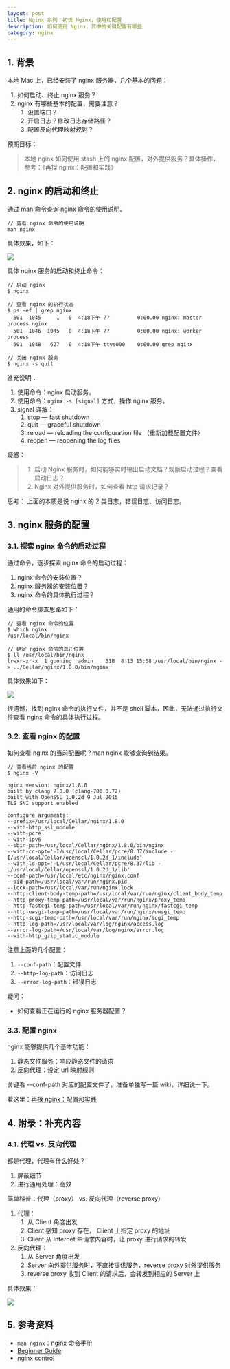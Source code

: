```yaml
---
layout: post
title: Nginx 系列：初识 Nginx，使用和配置
description: 如何使用 Nginx，其中的关键配置有哪些
category: nginx
---
```


## 1. 背景

本地 Mac 上，已经安装了 nginx 服务器，几个基本的问题：

1. 如何启动、终止 nginx 服务？
1. nginx 有哪些基本的配置，需要注意？
	1. 设置端口？
	1. 开启日志？修改日志存储路径？
	1. 配置反向代理映射规则？

预期目标：

> 本地 nginx 如何使用 stash 上的 nginx 配置，对外提供服务？具体操作，参考：《再探 nginx：配置和实践》

## 2. nginx 的启动和终止

通过 man 命令查询 nginx 命令的使用说明。

```
// 查看 nginx 命令的使用说明
man nginx
```

具体效果，如下：

![](/images/nginx-series/man-nginx-cmd.png)

具体 nginx 服务的启动和终止命令：

```
// 启动 nginx
$ nginx
  
// 查看 nginx 的执行状态
$ ps -ef | grep nginx
  501  1045     1   0  4:18下午 ??         0:00.00 nginx: master process nginx
  501  1046  1045   0  4:18下午 ??         0:00.00 nginx: worker process
  501  1048   627   0  4:18下午 ttys000    0:00.00 grep nginx
  
// 关闭 nginx 服务
$ nginx -s quit
```

补充说明：

1. 使用命令：nginx 启动服务。
1. 使用命令：`nginx -s [signal]` 方式，操作 nginx 服务。
1. signal 详解：
	1. stop — fast shutdown
	1. quit — graceful shutdown
	1. reload — reloading the configuration file （重新加载配置文件）
	1. reopen — reopening the log files

疑惑：

> 1. 启动 Nginx 服务时，如何能够实时输出启动文档？观察启动过程？查看启动日志？
> 2. Nginx 对外提供服务时，如何查看 http 请求记录？

思考： 上面的本质是说 nginx 的 2 类日志，错误日志、访问日志。


## 3. nginx 服务的配置

### 3.1. 探索 nginx 命令的启动过程

通过命令，逐步探索 nginx 命令的启动过程：

1. nginx 命令的安装位置？
1. nginx 服务器的安装位置？
1. nginx 命令的具体执行过程？

通用的命令排查思路如下：

```
// 查看 nginx 命令的位置
$ which nginx
/usr/local/bin/nginx
  
// 确定 nginx 命令的真正位置
$ ll /usr/local/bin/nginx
lrwxr-xr-x  1 guoning  admin    31B  8 13 15:58 /usr/local/bin/nginx -> ../Cellar/nginx/1.8.0/bin/nginx
```

具体效果如下：

![](/images/nginx-series/nginx-cmd-specific-script.png)

很遗憾，找到 nginx 命令的执行文件，并不是 shell 脚本，因此，无法通过执行文件查看 nginx 命令的具体执行过程。

### 3.2. 查看 nginx 的配置

如何查看 nginx 的当前配置呢？man nginx 能够查询到结果。

```
// 查看当前 nginx 的配置
$ nginx -V
 
nginx version: nginx/1.8.0
built by clang 7.0.0 (clang-700.0.72)
built with OpenSSL 1.0.2d 9 Jul 2015
TLS SNI support enabled
 
configure arguments:
--prefix=/usr/local/Cellar/nginx/1.8.0
--with-http_ssl_module
--with-pcre
--with-ipv6
--sbin-path=/usr/local/Cellar/nginx/1.8.0/bin/nginx
--with-cc-opt='-I/usr/local/Cellar/pcre/8.37/include -I/usr/local/Cellar/openssl/1.0.2d_1/include'
--with-ld-opt='-L/usr/local/Cellar/pcre/8.37/lib -L/usr/local/Cellar/openssl/1.0.2d_1/lib'
--conf-path=/usr/local/etc/nginx/nginx.conf
--pid-path=/usr/local/var/run/nginx.pid
--lock-path=/usr/local/var/run/nginx.lock
--http-client-body-temp-path=/usr/local/var/run/nginx/client_body_temp
--http-proxy-temp-path=/usr/local/var/run/nginx/proxy_temp
--http-fastcgi-temp-path=/usr/local/var/run/nginx/fastcgi_temp
--http-uwsgi-temp-path=/usr/local/var/run/nginx/uwsgi_temp
--http-scgi-temp-path=/usr/local/var/run/nginx/scgi_temp
--http-log-path=/usr/local/var/log/nginx/access.log
--error-log-path=/usr/local/var/log/nginx/error.log
--with-http_gzip_static_module
```

注意上面的几个配置：

1. `--conf-path`：配置文件
1. `--http-log-path`：访问日志
1. `--error-log-path`：错误日志

疑问：

* 如何查看正在运行的 nginx 服务器配置？

### 3.3. 配置 nginx

nginx 能够提供几个基本功能：

1. 静态文件服务：响应静态文件的请求
1. 反向代理：设定 url 映射规则

关键看 --conf-path 对应的配置文件了，准备单独写一篇 wiki，详细说一下。

看这里：[再探 nginx：配置和实践](/nginx-series-usage-and-practice/)

## 4. 附录：补充内容

### 4.1. 代理 vs. 反向代理

都是代理，代理有什么好处？

1. 屏蔽细节
1. 进行通用处理：高效

简单科普：代理（proxy） vs. 反向代理（reverse proxy）

1. 代理：
	1. 从 Client 角度出发
	1. Client 感知 proxy 存在， Client 上指定 proxy 的地址
	1. Client 从 Internet 中请求内容时，让 proxy 进行请求的转发
1. 反向代理：
	1. 从 Server 角度出发
	1. Server 向外提供服务时，不直接提供服务，reverse proxy 对外提供服务
	1. reverse proxy 收到 Client 的请求后，会转发到相应的 Server 上

具体效果：

![](/images/nginx-series/proxy-and-reverse-proxy.png)
 
## 5. 参考资料

* `man nginx`：nginx 命令手册
* [Beginner Guide](https://nginx.org/en/docs/beginners_guide.html)
* [nginx control](https://nginx.org/en/docs/control.html)






[NingG]:    http://ningg.github.com  "NingG"
[Nginx开发从入门到精通]:		http://tengine.taobao.org/book/
[nginx doc]:		https://nginx.org/en/docs/
[nginx source code]:		https://github.com/nginx/nginx







